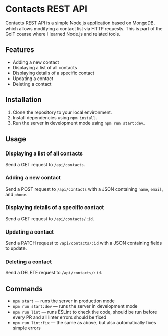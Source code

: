 # Contacts REST API

Contacts REST API is a simple Node.js application based on MongoDB, which allows modifying a contact list via HTTP requests. This is part of the GoIT course where I learned Node.js and related tools.

## Features

- Adding a new contact
- Displaying a list of all contacts
- Displaying details of a specific contact
- Updating a contact
- Deleting a contact

## Installation

1. Clone the repository to your local environment.
2. Install dependencies using `npm install`.
3. Run the server in development mode using `npm run start:dev`.

## Usage

### Displaying a list of all contacts

Send a GET request to `/api/contacts`.

### Adding a new contact

Send a POST request to `/api/contacts` with a JSON containing `name`, `email`, and `phone`.

### Displaying details of a specific contact

Send a GET request to `/api/contacts/:id`.

### Updating a contact

Send a PATCH request to `/api/contacts/:id` with a JSON containing fields to update.

### Deleting a contact

Send a DELETE request to `/api/contacts/:id`.

## Commands

- `npm start` — runs the server in production mode
- `npm run start:dev` — runs the server in development mode
- `npm run lint` — runs ESLint to check the code, should be run before every PR and all linter errors should be fixed
- `npm run lint:fix` — the same as above, but also automatically fixes simple errors
